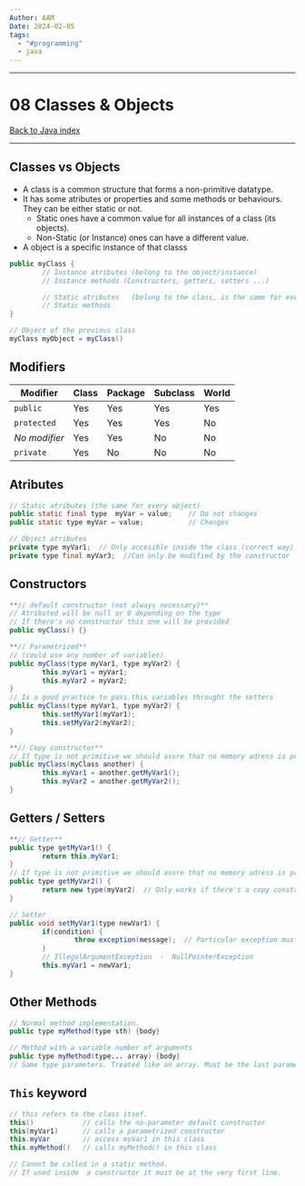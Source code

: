 ```yaml
---
Author: AAM
Date: 2024-02-05
tags:
  - "#programming"
  - java
---
```

---
# 08 Classes & Objects

[Back to Java index](../JAVA.md)

---

## Classes vs Objects

- A class is a common structure that forms a non-primitive datatype.
- It has some atributes or properties and some methods or behaviours. They can be either static or not.
    - Static ones have a common value for all instances of a class (its objects).
    - Non-Static (or Instance) ones can have a different value.
- A object is a specific instance of that classs

```java
public myClass {
		// Instance atributes (belong to the object/instance)
		// Instance methods (Constructors, getters, setters ...)

		// Static atributes   (belong to the class, is the same for every object)
		// Static methods
}

// Object of the previous class
myClass myObject = myClass()
```

## Modifiers

| Modifier      | Class | Package | Subclass | World |
| --------------| ------| --------| ---------| ------|
| `public`      | Yes   | Yes     | Yes      | Yes   |
| `protected`   | Yes   | Yes     | Yes      | No    |
| _No modifier_ | Yes   | Yes     | No       | No    |
| `private`     | Yes   | No      | No       | No    |

## Atributes

```java
// Static atributes (the same for every object)
public static final type  myVar = value;    // Do not changes
public static type myVar = value;           // Changes

// Object atributes
private type myVar1;  // Only accesible inside the class (correct way)
private type final myVar3;  //Can only be modified by the constructor
```

## Constructors

```java
**// default constructor (not always necessary)**
// Atributed will be null or 0 depending on the type
// If there's no constructor this one will be provided
public myClass() {}

**// Parametrized**
// (could use any number of variables)
public myClass(type myVar1, type myVar2) {
		this.myVar1 = myVar1;
		this.myVar2 = myVar2;
}
// Is a good practice to pass this variables throught the setters
public myClass(type myVar1, type myVar2) {
		this.setMyVar1(myVar1);
		this.setMyVar2(myVar2);
}

**// Copy constructor**
// If type is not primitive we should asure that no memory adress is provided
public myClass(myClass another) {
		this.myVar1 = another.getMyVar1();
		this.myVar2 = another.getMyVar2();
}
```

## Getters / Setters

```java
**// Getter**
public type getMyVar1() {
		return this.myVar1;
}
// If type is not primitive we should asure that no memory adress is provided
public type getMyVar2() {
		return new type(myVar2)  // Only works if there's a copy constructor
}

// Setter
public void setMyVar1(type newVar1) {
		if(condition) {
				throw exception(message);  // Particular exception must be shown
		}
		// IllegalArgumentException  -  NullPointerException
		this.myVar1 = newVar1;
}

```

## Other Methods

```java
// Normal method implementation.
public type myMethod(type sth) {body}

// Method with a variable number of arguments
public type myMethod(type... array) {body}
// Same type parameters. Treated like an array. Must be the last parameter
```

## `This` keyword

```java
// this refers to the class itsef.
this()            // calls the no-parameter default constructor
this(myVar1)      // calls a parametrized constructor
this.myVar        // access myVar1 in this class
this.myMethod()   // calls myMethod() in this class

// Cannot be called in a static method.
// If used inside  a constructor it must be at the very first line.
```